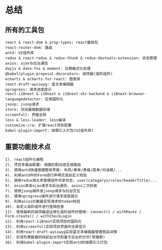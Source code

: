 # 总结

## 所有的工具包
    react & react-dom & prop-types: react基础包
    react-router-dom: 路由
    antd: UI组件库
    redux & react-redux & redux-thunk & redux-devtools-extension: 状态管理
    axios: ajax与后台通信
    dayjs & date-fns & moment: 日期格式化处理
    @babel/plugin-proposal-decorators: 装饰器(高阶组件)
    echarts & echarts-for-react: 图表库
    react-draft-wysiwyg: 富文本编辑器
    nprogress: 请求进度提示
    react-i18next & i18next & i18next-xhr-backend & i18next-browser-languagedetector: 应用国际化
    jsonp: jsonp请求
    store: 浏览器端数据存储
    screenfull: 界面全局
    less & less-loader: less编译
    customize-cra: 扩展react项目配置
    babel-plugin-import: 按需引入打包(UI组件库)

## 重要功能技术点
    1). react组件化编程
    2). 项目多路由配置: 根据匹配动态生成路由
    3). 使用antd快速搭建整体界面: 布局/表单/表格/菜单/对话框/...
    4). 利用antd中的Form进行声明式或自定义校验
    5). 使用redux相关库管理组件共享状态: user/categorys/roles/headerTitle/...
    6). axios库发ajax请求与后台通信, axios二次封装
    7). 使用jsonp插件发jsonp请求与后台交互
    8). 使用nprogress插件进行请求进度提示
    9). 利用axios拦截器实现请求的token校验
    10). 自定义高阶组件进行登陆检查
    11). 使用最新的装饰器语法简化高阶组件的使用: connect() / withRoute / Form.create() / withCheckLogin
    12). 利用react-i18next实现项目的国际化
    13). 利用screenfull实现项目界面的全屏显示
    14). 利用react-draft-wysiwyg实现富文本编辑器管理商品详情
    15). 实现列表数据的纯前台分页和基于后台的分页(带搜索)
    16). 利用babel-plugin-import实现antd的按需引入打包



